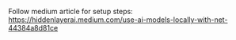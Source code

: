 Follow medium article for setup steps:
https://hiddenlayerai.medium.com/use-ai-models-locally-with-net-44384a8d81ce
